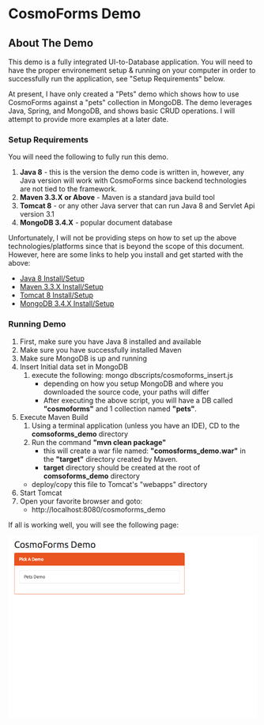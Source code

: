 # CosmoForms Demo


## About The Demo

This demo is a fully integrated UI-to-Database application. You will need to have the proper environement setup & running on your computer in order to successfully run the application, see "Setup Requirements" below.

At present, I have only created a "Pets" demo which shows how to use CosmoForms against a "pets" collection in MongoDB. The demo leverages Java, Spring, and MongoDB, and shows basic CRUD operations. I will attempt to provide more examples at a later date.

### Setup Requirements

You will need the following to fully run this demo. 

1. **Java 8** - this is the version the demo code is written in, however, any Java version will work with CosmoForms since backend technologies are not tied to the framework.
2. **Maven 3.3.X or Above** - Maven is a standard java build tool
2. **Tomcat 8** - or any other Java server that can run Java 8 and Servlet Api version 3.1
3. **MongoDB 3.4.X** - popular document database

Unfortunately, I will not be providing steps on how to set up the above technologies/platforms since that is beyond the scope of this document.
However, here are some links to help you install and get started with the above:

- [Java 8 Install/Setup](https://docs.oracle.com/javase/8/docs/technotes/guides/install/install_overview.html)
- [Maven 3.3.X Install/Setup](https://maven.apache.org/install.html)
- [Tomcat 8 Install/Setup](https://tomcat.apache.org/tomcat-8.0-doc/setup.html)
- [MongoDB 3.4.X Install/Setup](https://docs.mongodb.com/manual/installation/)

### Running Demo

1. First, make sure you have Java 8 installed and available
2. Make sure you have successfully installed Maven
3. Make sure MongoDB is up and running
4. Insert Initial data set in MongoDB
    1. execute the following: mongo dbscripts/cosmoforms_insert.js
        - depending on how you setup MongoDB and where you downloaded the source code, your paths will differ
        - After executing the above script, you will have a DB called **"cosmoforms"** and 1 collection named **"pets"**.
5. Execute Maven Build
    1. Using a terminal application (unless you have an IDE), CD to the **comsoforms_demo** directory
    2. Run the command **"mvn clean package"**
        - this will create a war file named: **"comosforms_demo.war"** in the **"target"** directory created by Maven.
        - **target** directory should be created at the root of **comsoforms_demo** directory
    - deploy/copy this file to Tomcat's "webapps" directory
6. Start Tomcat
7. Open your favorite browser and goto:
    - http://localhost:8080/cosmoforms_demo
    
If all is working well, you will see the following page:

![alt image](cosmoforms_demo_ss.png)
    
